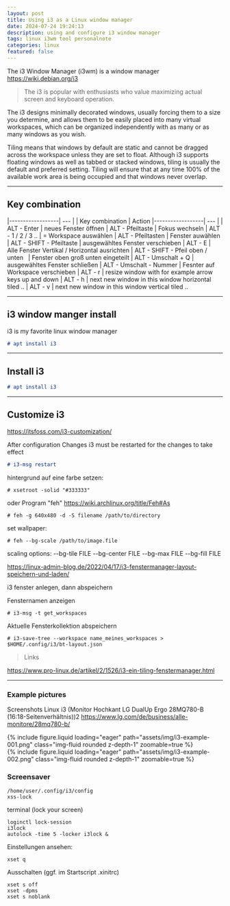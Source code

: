 ```yaml
---
layout: post
title: Using i3 as a Linux window manager
date: 2024-07-24 19:24:13
description: using and configure i3 window manager
tags: linux i3wm tool personalnote
categories: linux
featured: false
---
```


The i3 Window Manager (i3wm) is a window manager <a href="https://wiki.debian.org/i3">https://wiki.debian.org/i3</a> 
> The i3 is popular with enthusiasts who value maximizing actual screen and keyboard operation. 

The i3 designs minimally decorated windows, usually forcing them to a size you determine, 
and allows them to be easily placed into many virtual workspaces, which can be organized independently 
with as many or as many windows as you wish. 

Tiling means that windows by default are static and cannot be dragged across the workspace unless they are set to float. 
Although i3 supports floating windows as well as tabbed or stacked windows, tiling is usually the default and preferred 
setting. Tiling will ensure that at any time 100% of the available work area is being occupied and that windows 
never overlap. 

----

## Key combination

|------------------| --- |
| Key combination | Action
|------------------| --- |
| ALT - Enter | neues Fenster öffnen
| ALT - Pfeiltaste | Fokus wechseln 
| ALT - 1 / 2 / 3 .. | = Workspace auswählen
| ALT - Pfeiltasten | Fenster auwählen
| ALT - SHIFT - Pfeiltaste | ausgewähltes Fenster verschieben
| ALT - E | Alle Fenster Vertikal / Horizontal ausrichten
| ALT - SHIFT - Pfeil oben / unten &nbsp; | Fenster oben groß unten eingeteilt
| ALT - Umschalt + Q | ausgewähltes Fenster schließen
| ALT - Umschalt - Nummer | Fesnter auf Workspace verschieben
| ALT - r | resize window with for example arrow keys up and down
| ALT - h | next new window in this window horizontal tiled ..
| ALT - v | next new window in this window vertical tiled ..

----

## i3 window manger install
i3 is my favorite linux window manager
````markdown
# apt install i3
````

----

## Install i3

````markdown
# apt install i3
````

----

## Customize i3

<a href="https://itsfoss.com/i3-customization/">https://itsfoss.com/i3-customization/</a>

After configuration Changes
i3 must be restarted for the changes to take effect
````markdown
# i3-msg restart
````

hintergrund auf eine farbe setzen:
````
# xsetroot -solid "#333333"
````

oder Program "feh" <a href="https://wiki.archlinux.org/title/Feh#As">https://wiki.archlinux.org/title/Feh#As</a>
````
# feh -g 640x480 -d -S filename /path/to/directory
````

set wallpaper:
````
# feh --bg-scale /path/to/image.file
````

scaling options:
--bg-tile FILE
--bg-center FILE
--bg-max FILE
--bg-fill FILE

<a href="https://linux-admin-blog.de/2022/04/17/i3-fenstermanager-layout-speichern-und-laden/">https://linux-admin-blog.de/2022/04/17/i3-fenstermanager-layout-speichern-und-laden/</a>

i3 fenster anlegen, dann abspeichern

Fensternamen anzeigen
````
# i3-msg -t get_workspaces
````

Aktuelle Fensterkollektion abspeichern
````
# i3-save-tree --workspace name_meines_workspaces > $HOME/.config/i3/bt-layout.json
````


> Links

<a href="https://www.pro-linux.de/artikel/2/1526/i3-ein-tiling-fenstermanager.html">https://www.pro-linux.de/artikel/2/1526/i3-ein-tiling-fenstermanager.html</a>

----

### Example pictures 
Screenshots Linux i3 (Monitor Hochkant LG DualUp Ergo 28MQ780-B (16:18-Seitenverhältnis))2
<a href="https://www.lg.com/de/business/alle-monitore/28mq780-b/">https://www.lg.com/de/business/alle-monitore/28mq780-b/</a>

<div class="row mt-3">
    <div class="col-sm mt-3 mt-md-0">
        {% include figure.liquid loading="eager" path="assets/img/i3-example-001.png" class="img-fluid rounded z-depth-1" zoomable=true %}
    </div>
    <div class="col-sm mt-3 mt-md-0">
        {% include figure.liquid loading="eager" path="assets/img/i3-example-002.png" class="img-fluid rounded z-depth-1" zoomable=true %}
    </div>
</div>


### Screensaver

````
/home/user/.config/i3/config
xss-lock 
````


terminal (lock your screen)
````
loginctl lock-session 
i3lock
autolock -time 5 -locker i3lock &
````

Einstellungen ansehen:
````
xset q
````

Ausschalten (ggf. im Startscript .xinitrc)
````
xset s off
xset -dpms
xset s noblank
````


